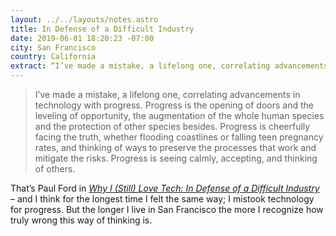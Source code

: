 ```yaml
---
layout: ../../layouts/notes.astro
title: In Defense of a Difficult Industry
date: 2019-06-01 18:20:23 -07:00
city: San Francisco
country: California
extract: “I’ve made a mistake, a lifelong one, correlating advancements in technology with progress.”
---
```


> I’ve made a mistake, a lifelong one, correlating advancements in technology with progress. Progress is the opening of doors and the leveling of opportunity, the augmentation of the whole human species and the protection of other species besides. Progress is cheerfully facing the truth, whether flooding coastlines or falling teen pregnancy rates, and thinking of ways to preserve the processes that work and mitigate the risks. Progress is seeing calmly, accepting, and thinking of others.

That’s Paul Ford in [_Why I (Still) Love Tech: In Defense of a Difficult Industry_](https://www.wired.com/story/why-we-love-tech-defense-difficult-industry/) – and I think for the longest time I felt the same way; I mistook technology for progress. But the longer I live in San Francisco the more I recognize how truly wrong this way of thinking is.
